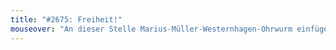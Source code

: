 ```yaml
---
title: "#2675: Freiheit!"
mouseover: "An dieser Stelle Marius-Müller-Westernhagen-Ohrwurm einfügen."
---
```


